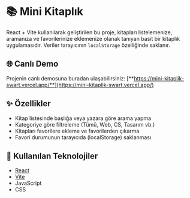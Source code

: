 # 📚 Mini Kitaplık

React + Vite kullanılarak geliştirilen bu proje, kitapları listelemenize, aramanıza ve favorilerinize eklemenize olanak tanıyan basit bir kitaplık uygulamasıdır. Veriler tarayıcının `localStorage` özelliğinde saklanır.

## 🌐 Canlı Demo

Projenin canlı demosuna buradan ulaşabilirsiniz:
[**https://mini-kitaplik-swart.vercel.app/**](https://mini-kitaplik-swart.vercel.app/)



## ✨ Özellikler

- Kitap listesinde başlığa veya yazara göre arama yapma
- Kategoriye göre filtreleme (Tümü, Web, CS, Tasarım vb.)
- Kitapları favorilere ekleme ve favorilerden çıkarma
- Favori durumunun tarayıcıda (localStorage) saklanması

## 🚀 Kullanılan Teknolojiler

- [React](https://reactjs.org/)
- [Vite](https://vitejs.dev/)
- JavaScript 
- CSS
